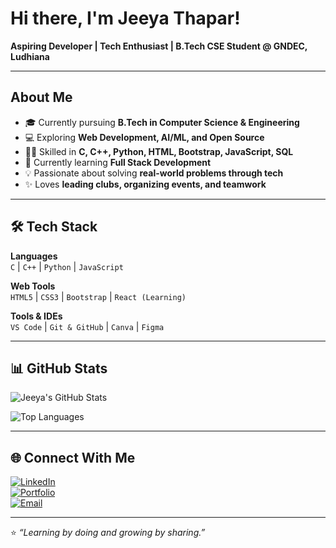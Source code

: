    # Hi there, I'm Jeeya Thapar!  

  **Aspiring Developer | Tech Enthusiast | B.Tech CSE Student @ GNDEC, Ludhiana**  

  ---

##  About Me  
- 🎓 Currently pursuing **B.Tech in Computer Science & Engineering**  
- 💻 Exploring **Web Development, AI/ML, and Open Source**  
- 🧑‍💻 Skilled in **C, C++, Python, HTML, Bootstrap, JavaScript, SQL**  
- 🌱 Currently learning **Full Stack Development**  
- 💡 Passionate about solving **real-world problems through tech**  
- ✨ Loves **leading clubs, organizing events, and teamwork**  

---

## 🛠 Tech Stack  

**Languages**  
`C` | `C++` | `Python` | `JavaScript`  

**Web Tools**  
`HTML5` | `CSS3` | `Bootstrap` | `React (Learning)`  

**Tools & IDEs**  
`VS Code` | `Git & GitHub` | `Canva` | `Figma`  

---

## 📊 GitHub Stats  

![Jeeya's GitHub Stats](https://github-readme-stats.vercel.app/api?username=thaparjeeya786&show_icons=true&theme=radical)  

![Top Languages](https://github-readme-stats.vercel.app/api/top-langs/?username=thaparjeeya786&layout=compact&theme=tokyonight)  

---

## 🌐 Connect With Me  

[![LinkedIn](https://img.shields.io/badge/LinkedIn-blue?logo=linkedin&logoColor=white)](https://www.linkedin.com/)  
[![Portfolio](https://img.shields.io/badge/Portfolio-Website-orange?logo=firefox&logoColor=white)](https://yourportfolio.com)  
[![Email](https://img.shields.io/badge/Email-jeeyathapar%40gmail.com-red?logo=gmail&logoColor=white)](mailto:jeeyathapar@gmail.com)  

---

⭐ *“Learning by doing and growing by sharing.”*  
